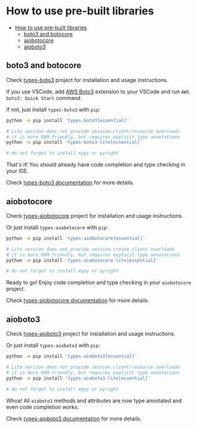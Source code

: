 # How to use pre-built libraries

- [How to use pre-built libraries](#how-to-use-pre-built-libraries)
  - [boto3 and botocore](#boto3-and-botocore)
  - [aiobotocore](#aiobotocore)
  - [aioboto3](#aioboto3)


## boto3 and botocore

Check [types-boto3](https://pypi.org/project/types-boto3/) project for installation
and usage instructions.

If you use VSCode, add [AWS Boto3](https://marketplace.visualstudio.com/items?itemName=Boto3typed.boto3-ide)
extension to your VSCode and run `AWS boto3: Quick Start` command.

If not, just install `types-boto3` with `pip`:

```bash
python -m pip install 'types-boto3[essential]'

# Lite version does not provide session.client/resource overloads
# it is more RAM-friendly, but requires explicit type annotations
python -m pip install 'types-boto3-lite[essential]'

# do not forget to install mypy or pyright
```

That's it! You should already have code completion and type checking in your IDE.

Check [types-boto3 documentation](https://youtype.github.io/types_boto3_docs/) for more details.

## aiobotocore

Check [types-aiobotocore](https://pypi.org/project/types-aiobotocore/) project for installation
and usage instructions.

Or just install `types-aiobotocore` with `pip`:

```bash
python -m pip install 'types-aiobotocore[essential]'

# Lite version does not provide session.create_client overloads
# it is more RAM-friendly, but requires explicit type annotations
python -m pip install 'types-aiobotocore-lite[essential]'

# do not forget to install mypy or pyright
```

Ready to go! Enjoy code completion and type checking in your `aiobotocore` project.

Check [types-aiobotocore documentation](https://youtype.github.io/types_aiobotocore_docs/) for more details.

## aioboto3

Check [types-aioboto3](https://pypi.org/project/types-aioboto3/) project for installation
and usage instructions.

Or just install `types-aioboto3` with `pip`:

```bash
python -m pip install 'types-aioboto3[essential]'

# Lite version does not provide session.client/resource overloads
# it is more RAM-friendly, but requires explicit type annotations
python -m pip install 'types-aioboto3-lite[essential]'

# do not forget to install mypy or pyright
```

Whoa! All `aioboto3` methods and attributes are now type annotated and even code completion works.

Check [types-aioboto3 documentation](https://youtype.github.io/types_aioboto3_docs/) for more details.
